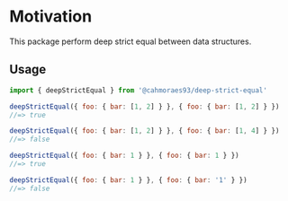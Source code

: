 # Motivation

This package perform deep strict equal between data structures.

## Usage

```js
import { deepStrictEqual } from '@cahmoraes93/deep-strict-equal'

deepStrictEqual({ foo: { bar: [1, 2] } }, { foo: { bar: [1, 2] } })
//=> true

deepStrictEqual({ foo: { bar: [1, 2] } }, { foo: { bar: [1, 4] } })
//=> false

deepStrictEqual({ foo: { bar: 1 } }, { foo: { bar: 1 } })
//=> true

deepStrictEqual({ foo: { bar: 1 } }, { foo: { bar: '1' } })
//=> false
```
